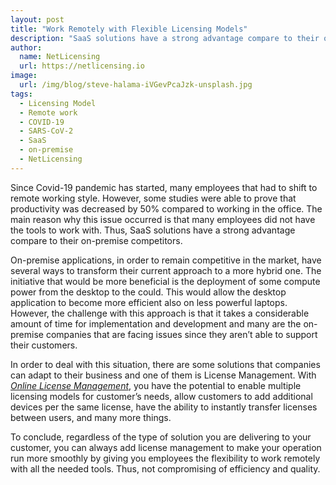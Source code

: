 ```yaml
---
layout: post
title: "Work Remotely with Flexible Licensing Models"
description: "SaaS solutions have a strong advantage compare to their on-premise competitors during COVID-19 pandemic."
author:
  name: NetLicensing
  url: https://netlicensing.io
image:
  url: /img/blog/steve-halama-iVGevPcaJzk-unsplash.jpg
tags:
  - Licensing Model
  - Remote work
  - COVID-19
  - SARS-CoV-2
  - SaaS
  - on-premise
  - NetLicensing
---
```


Since Covid-19 pandemic has started, many employees that had to shift to remote working style. However, some studies were able to prove that productivity was decreased by 50% compared to working in the office. The main reason why this issue occurred is that many employees did not have the tools to work with. Thus, SaaS solutions have a strong advantage compare to their on-premise competitors.


On-premise applications, in order to remain competitive in the market, have several ways to transform their current approach to a more hybrid one. The initiative that would be more beneficial is the deployment of some compute power from the desktop to the could. This would allow the desktop application to become more efficient also on less powerful laptops. However, the challenge with this approach is that it takes a considerable amount of time for implementation and development and many are the on-premise companies that are facing issues since they aren’t able to support their customers.
 
In order to deal with this situation, there are some solutions that companies can adapt to their business and one of them is License Management. With *[Online License Management](https://netlicensing.io)*, you have the potential to enable multiple licensing models for customer’s needs, allow customers to add additional devices per the same license, have the ability to instantly transfer licenses between users, and many more things. 
 
To conclude, regardless of the type of solution you are delivering to your customer, you can always add license management to make your operation run more smoothly by giving you employees the flexibility to work remotely with all the needed tools. Thus, not compromising of efficiency and quality.
